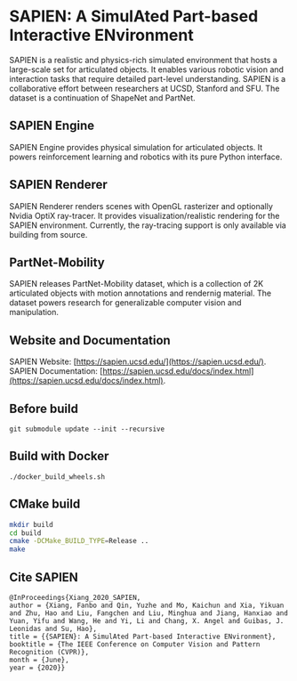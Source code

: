 # SAPIEN: A SimulAted Part-based Interactive ENvironment
SAPIEN is a realistic and physics-rich simulated environment that hosts a
large-scale set for articulated objects. It enables various robotic vision and
interaction tasks that require detailed part-level understanding. SAPIEN is a
collaborative effort between researchers at UCSD, Stanford and SFU. The dataset
is a continuation of ShapeNet and PartNet.

## SAPIEN Engine
SAPIEN Engine provides physical simulation for articulated objects. It powers
reinforcement learning and robotics with its pure Python interface.

## SAPIEN Renderer
SAPIEN Renderer renders scenes with OpenGL rasterizer and optionally Nvidia
OptiX ray-tracer. It provides visualization/realistic rendering for the SAPIEN
environment. Currently, the ray-tracing support is only available via building
from source.

## PartNet-Mobility
SAPIEN releases PartNet-Mobility dataset, which is a collection of 2K
articulated objects with motion annotations and rendernig material. The dataset
powers research for generalizable computer vision and manipulation.

## Website and Documentation
SAPIEN Website: [https://sapien.ucsd.edu/](https://sapien.ucsd.edu/). SAPIEN
Documentation:
[https://sapien.ucsd.edu/docs/index.html](https://sapien.ucsd.edu/docs/index.html).

## Before build
`git submodule update --init --recursive`

## Build with Docker
`./docker_build_wheels.sh`

## CMake build
```bash
mkdir build
cd build
cmake -DCMake_BUILD_TYPE=Release ..
make
```
## Cite SAPIEN
```
@InProceedings{Xiang_2020_SAPIEN,
author = {Xiang, Fanbo and Qin, Yuzhe and Mo, Kaichun and Xia, Yikuan and Zhu, Hao and Liu, Fangchen and Liu, Minghua and Jiang, Hanxiao and Yuan, Yifu and Wang, He and Yi, Li and Chang, X. Angel and Guibas, J. Leonidas and Su, Hao},
title = {{SAPIEN}: A SimulAted Part-based Interactive ENvironment},
booktitle = {The IEEE Conference on Computer Vision and Pattern Recognition (CVPR)},
month = {June},
year = {2020}}
```
